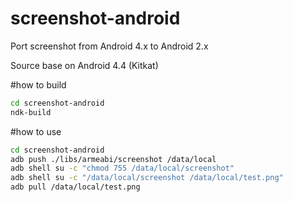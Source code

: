 screenshot-android
==================

Port screenshot from Android 4.x to Android 2.x

Source base on Android 4.4 (Kitkat)

#how to build
```sh
cd screenshot-android
ndk-build
```

#how to use
```sh
cd screenshot-android
adb push ./libs/armeabi/screenshot /data/local
adb shell su -c "chmod 755 /data/local/screenshot"
adb shell su -c "/data/local/screenshot /data/local/test.png"
adb pull /data/local/test.png
```